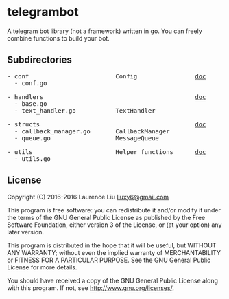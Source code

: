 # telegrambot

A telegram bot library (not a framework) written in go. You can freely combine functions to build your bot.

## Subdirectories

<pre>
- conf                        Config                <a href="https://godoc.org/github.com/laurence6/telegrambot-go/conf">doc</a>
  - conf.go

- handlers                                          <a href="https://godoc.org/github.com/laurence6/telegrambot-go/handlers">doc</a>
  - base.go
  - text_handler.go           TextHandler

- structs                                           <a href="https://godoc.org/github.com/laurence6/telegrambot-go/structs">doc</a>
  - callback_manager.go       CallbackManager
  - queue.go                  MessageQueue

- utils                       Helper functions      <a href="https://godoc.org/github.com/laurence6/telegrambot-go/utils">doc</a>
  - utils.go
</pre>

## License

Copyright (C) 2016-2016  Laurence Liu <liuxy6@gmail.com>

This program is free software: you can redistribute it and/or modify it under the terms of the GNU General Public License as published by the Free Software Foundation, either version 3 of the License, or (at your option) any later version.

This program is distributed in the hope that it will be useful, but WITHOUT ANY WARRANTY; without even the implied warranty of MERCHANTABILITY or FITNESS FOR A PARTICULAR PURPOSE.  See the GNU General Public License for more details.

You should have received a copy of the GNU General Public License along with this program.  If not, see <http://www.gnu.org/licenses/>.
